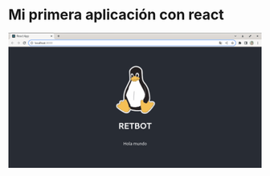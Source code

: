 # Mi primera aplicación con react
![Img1](https://github.com/RETBOT/Mi-priemera-app-con-React/blob/master/img1.png)
